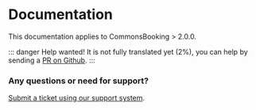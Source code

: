 # Documentation

This documentation applies to CommonsBooking > 2.0.0.

::: danger Help wanted!
It is not fully translated yet (2%), you can help by sending a [PR on Github](https://github.com/wielebenwir/commonsbooking).
:::

### Any questions or need for support?

[Submit a ticket using our support system](https://support.commonsbooking.org).
